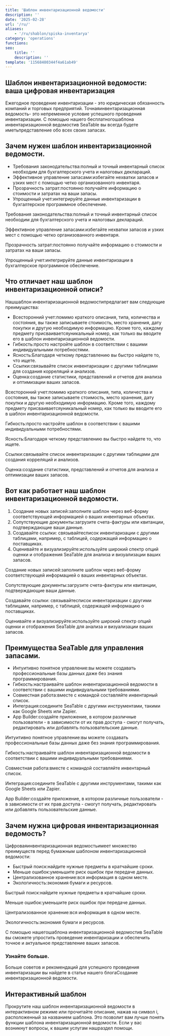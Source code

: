 ```yaml
---
title: 'Шаблон инвентаризационной ведомости'
description: ''
date: '2025-02-28'
url: '/ru/'
aliases:
    - '/ru/shablon/spiska-inventarya'
category: 'operations'
functions:
seo:
    title: ''
    description: ''
template: '11568480344f4a61ab49'
---
```


## Шаблон инвентаризационной ведомости: ваша цифровая инвентаризация

Ежегодное проведение инвентаризации - это юридическая обязанность компаний и торговых предприятий. Точнаяинвентаризационная ведомость- это непременное условие успешного проведения инвентаризации. С помощью нашего бесплатногошаблона инвентаризационной ведомостив SeaTable вы всегда будете иметьпредставление обо всех своих запасах.

## Зачем нужен шаблон инвентаризационной ведомости.

- Требования законодательства:полный и точный инвентарный список необходим для бухгалтерского учета и налоговых деклараций.
- Эффективное управление запасами:избегайте нехватки запасов и узких мест с помощью четко организованного инвентаря.
- Прозрачность затрат:постоянно получайте информацию о стоимости и затратах на ваши запасы.
- Упрощенный учет:интегрируйте данные инвентаризации в бухгалтерское программное обеспечение.

Требования законодательства:полный и точный инвентарный список необходим для бухгалтерского учета и налоговых деклараций.

Эффективное управление запасами:избегайте нехватки запасов и узких мест с помощью четко организованного инвентаря.

Прозрачность затрат:постоянно получайте информацию о стоимости и затратах на ваши запасы.

Упрощенный учет:интегрируйте данные инвентаризации в бухгалтерское программное обеспечение.

## Что отличает наш шаблон инвентаризационной описи?

Нашшаблон инвентаризационной ведомостипредлагает вам следующие преимущества:

- Всесторонний учет:помимо краткого описания, типа, количества и состояния, вы также записываете стоимость, место хранения, дату покупки и другую необходимую информацию. Кроме того, каждому предмету присваиваетсяуникальный номер, как только вы вводите его в шаблон инвентаризационной ведомости.
- Гибкость:просто настройте шаблон в соответствии с вашими индивидуальными потребностями.
- Ясность:Благодаря четкому представлению вы быстро найдете то, что ищете.
- Ссылки:связывайте список инвентаризации с другими таблицами для создания корреляций и анализов.
- Оценка:создание статистики, представлений и отчетов для анализа и оптимизации ваших запасов.

Всесторонний учет:помимо краткого описания, типа, количества и состояния, вы также записываете стоимость, место хранения, дату покупки и другую необходимую информацию. Кроме того, каждому предмету присваиваетсяуникальный номер, как только вы вводите его в шаблон инвентаризационной ведомости.

Гибкость:просто настройте шаблон в соответствии с вашими индивидуальными потребностями.

Ясность:Благодаря четкому представлению вы быстро найдете то, что ищете.

Ссылки:связывайте список инвентаризации с другими таблицами для создания корреляций и анализов.

Оценка:создание статистики, представлений и отчетов для анализа и оптимизации ваших запасов.

## Вот как работает наш шаблон инвентаризационной ведомости.

1. Создание новых записей:заполните шаблон через веб-форму соответствующей информацией о ваших инвентарных объектах.
1. Сопутствующие документы:загрузите счета-фактуры или квитанции, подтверждающие ваши данные.
1. Создавайте ссылки: связывайтесписок инвентаризации с другими таблицами, например, с таблицей, содержащей информацию о поставщиках.
1. Оценивайте и визуализируйте:используйте широкий спектр опций оценки и отображения SeaTable для анализа и визуализации ваших запасов.

Создание новых записей:заполните шаблон через веб-форму соответствующей информацией о ваших инвентарных объектах.

Сопутствующие документы:загрузите счета-фактуры или квитанции, подтверждающие ваши данные.

Создавайте ссылки: связывайтесписок инвентаризации с другими таблицами, например, с таблицей, содержащей информацию о поставщиках.

Оценивайте и визуализируйте:используйте широкий спектр опций оценки и отображения SeaTable для анализа и визуализации ваших запасов.

## Преимущества SeaTable для управления запасами.

- Интуитивно понятное управление:вы можете создавать профессиональные базы данных даже без знания программирования.
- Гибкость:настраивайте шаблон инвентаризационной ведомости в соответствии с вашими индивидуальными требованиями.
- Совместная работа:вместе с командой составляйте инвентарный список.
- Интеграция:соедините SeaTable с другими инструментами, такими как Google Sheets или Zapier.
- App Builder:создайте приложение, в котором различные пользователи - в зависимости от их прав доступа - смогут получать, редактировать или добавлять пользовательские данные.

Интуитивно понятное управление:вы можете создавать профессиональные базы данных даже без знания программирования.

Гибкость:настраивайте шаблон инвентаризационной ведомости в соответствии с вашими индивидуальными требованиями.

Совместная работа:вместе с командой составляйте инвентарный список.

Интеграция:соедините SeaTable с другими инструментами, такими как Google Sheets или Zapier.

App Builder:создайте приложение, в котором различные пользователи - в зависимости от их прав доступа - смогут получать, редактировать или добавлять пользовательские данные.

## Зачем нужна цифровая инвентаризационная ведомость?

Цифроваяинвентаризационная ведомостьимеет множество преимуществ перед бумажным шаблоном инвентаризационной ведомости:

- Быстрый поиск:найдите нужные предметы в кратчайшие сроки.
- Меньше ошибок:уменьшите риск ошибок при передаче данных.
- Централизованное хранение:вся информация в одном месте.
- Экологичность:экономия бумаги и ресурсов.

Быстрый поиск:найдите нужные предметы в кратчайшие сроки.

Меньше ошибок:уменьшите риск ошибок при передаче данных.

Централизованное хранение:вся информация в одном месте.

Экологичность:экономия бумаги и ресурсов.

С помощью нашегошаблона инвентаризационной ведомостив SeaTable вы сможете упростить проведение инвентаризации и обеспечить точное и актуальное представление ваших запасов.

### Узнайте больше.

Больше советов и рекомендаций для успешного проведения инвентаризации вы найдете в статье нашего блогаСоздание инвентаризационной ведомости.

## Интерактивный шаблон

Прокрутите наш шаблон инвентаризационной ведомости в интерактивном режиме или прочитайте описание, нажав на символ i, расположенный за названием шаблона. Это позволит вам лучше понять функции шаблона инвентаризационной ведомости. Если у вас возникнут вопросы, к вашим услугам нашраздел помощи.

​
